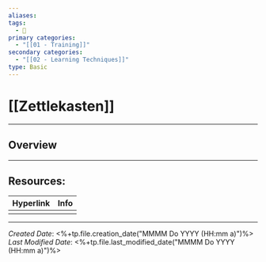 ```yaml
---
aliases: 
tags:
  - 📝
primary categories:
  - "[[01 - Training]]"
secondary categories:
  - "[[02 - Learning Techniques]]"
type: Basic
---
```

# [[Zettlekasten]]
***
## Overview

***
## Resources:

| Hyperlink | Info |
| --------- | ---- |
|           |      |
***

*Created Date*: <%+tp.file.creation_date("MMMM Do YYYY (HH:mm a)")%>  
*Last Modified Date*: <%+tp.file.last_modified_date("MMMM Do YYYY (HH:mm a)")%>
